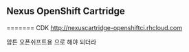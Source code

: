 ## Nexus OpenShift Cartridge
=======
CDK
http://nexuscartridge-openshiftci.rhcloud.com

암튼 오픈쉬프트용 으로 해야 되더라
